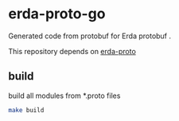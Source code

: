 # erda-proto-go
Generated code from protobuf for Erda protobuf .

This repository depends on [erda-proto](https://github.com/erda-project/erda-proto-go)

## build
build all modules from *.proto files
```sh
make build
```
